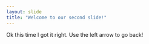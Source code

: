 ```yaml
---
layout: slide
title: "Welcome to our second slide!"
---
```

Ok this time I got it right.
Use the left arrow to go back!
